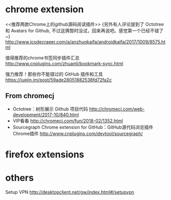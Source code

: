 
# chrome extension

<<推荐两款Chrome上的github源码阅读插件>> {另外有人评论提到了 Octotree 和 Avatars for Github, 不过这俩暂时没试，回来再说吧。感觉第一个已经不错了~}
http://www.jcodecraeer.com/a/anzhuokaifa/androidkaifa/2017/1009/8575.html

值得推荐的chrome书签同步插件汇总
http://www.cnplugins.com/zhuanti/bookmark-sync.html

强力推荐！那些你不能错过的 GitHub 插件和工具 https://juejin.im/post/59ade28051882538fd72fa2c

## From chromecj

- Octotree：树形展示 Github 项目代码 http://chromecj.com/web-development/2017-10/840.html
- VIP看看 http://chromecj.com/fun/2018-02/1352.html
- Sourcegraph Chrome extension for GitHub：GitHub源代码浏览插件 Chrome插件 http://www.cnplugins.com/devtool/sourcegraph/




# firefox extensions

# others

Setup VPN
http://desktopclient.net/gw/index.html#/setupvpn

